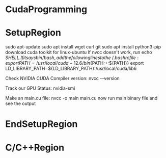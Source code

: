 # CudaProgramming


# SetupRegion

sudo apt-update
sudo apt install wget curl git
sudo apt install python3-pip
download cuda toolkit for linux-ubuntu
If nvcc doesn't work, run echo $SHELL. If it says bin/bash, add the following lines to the ~/.bashrc file:
    export PATH=/usr/local/cuda-12.6/bin${PATH:+:${PATH}}
    export LD_LIBRARY_PATH=${LD_LIBRARY_PATH}:/usr/local/cuda/lib6

Check NVIDIA CUDA Compiler version:
    nvcc --version

Track our GPU Status:
    nvidia-smi

Make an main.cu file:
nvcc -o main main.cu
now run main binary file and see the output 

# EndSetupRegion

# C/C++Region
 